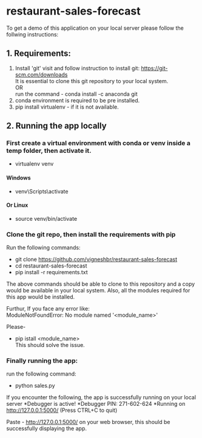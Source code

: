 # restaurant-sales-forecast

To get a demo of this application on your local server please follow the follwing instructions:

## 1. Requirements:
1. Install 'git' visit and follow instruction to install git: https://git-scm.com/downloads \
It is essential to clone this git repository to your local system. \
OR \
run the command - conda install -c anaconda git
2. conda environment is required to be pre installed.
3. pip install virtualenv - if it is not available.

## 2. Running the app locally

### First create a virtual environment with conda or venv inside a temp folder, then activate it.
* virtualenv venv

#### Windows
* venv\Scripts\activate
#### Or Linux
* source venv/bin/activate

### Clone the git repo, then install the requirements with pip
Run the following commands:

* git clone https://github.com/vigneshbr/restaurant-sales-forecast
* cd restaurant-sales-forecast
* pip install -r requirements.txt

The above commands should be able to clone to this repository and a copy would be available in your local system. Also, all the modules required for this app would be installed.

Furthur, If you face any error like: \
ModuleNotFoundError: No module named '<module_name>'

Please- 
* pip istall <module_name>\
This should solve the issue.

### Finally running the app:
run the following command:
* python sales.py

If you encounter the following, the app is successfully running on your local server
*Debugger is active!
*Debugger PIN: 271-602-624
*Running on http://127.0.0.1:5000/ (Press CTRL+C to quit)

Paste - http://127.0.0.1:5000/ on your web browser, this should be successfully displaying the app.


